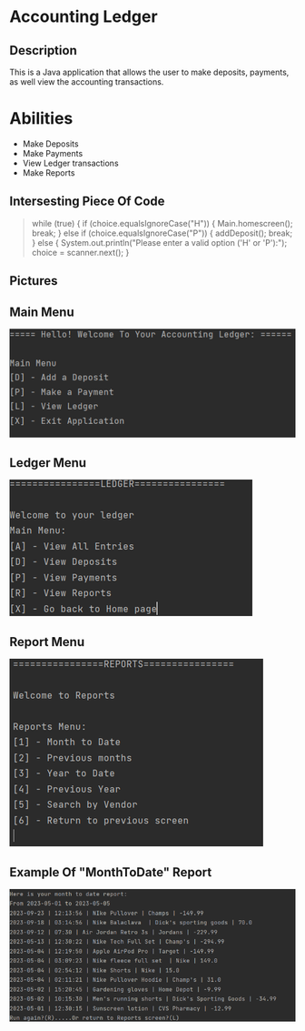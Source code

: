 # Accounting Ledger
## Description
This is a Java application that allows the user to make deposits, payments, as well view the accounting transactions.
# Abilities
- Make Deposits
- Make Payments
- View Ledger transactions
- Make Reports

## Intersesting Piece Of Code
> while (true) { 
if (choice.equalsIgnoreCase("H")) {
Main.homescreen();
break;
} else if (choice.equalsIgnoreCase("P")) {
addDeposit();
break;
} else {
System.out.println("Please enter a valid option ('H' or 'P'):");
choice = scanner.next();
}

## Pictures
## Main Menu
![Capstone Project1.png](src%2Fmain%2Fresources%2FCapstone%20Project1.png)
## Ledger Menu
![Capstone Project2.png](src%2Fmain%2Fresources%2FCapstone%20Project2.png)
## Report Menu
![Capstone Project3.png](src%2Fmain%2Fresources%2FCapstone%20Project3.png)
## Example Of "MonthToDate" Report
![CapstoneProject4.png](src%2Fmain%2Fresources%2FCapstoneProject4.png)
